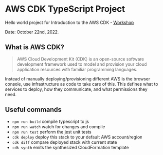# AWS CDK TypeScript Project

Hello world project for Introduction to the AWS CDK - [Workshop](https://cdkworkshop.com)

Date: October 22nd, 2022.

## What is AWS CDK?

> AWS Cloud Development Kit (CDK) is an open-source software development framework used to model and provision your cloud application resources with familiar programming languages.

Instead of manually deploying/provisioning different AWS is the browser console, use infrastructure as code to take care of this. This defines what to services to deploy, how they communicate, and what permissions they need.

## Useful commands

* `npm run build`   compile typescript to js
* `npm run watch`   watch for changes and compile
* `npm run test`    perform the jest unit tests
* `cdk deploy`      deploy this stack to your default AWS account/region
* `cdk diff`        compare deployed stack with current state
* `cdk synth`       emits the synthesized CloudFormation template

